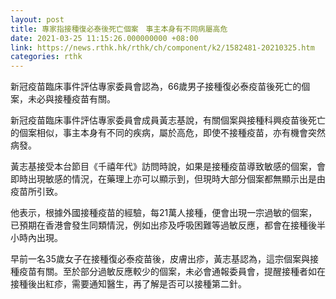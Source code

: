 ```yaml
---
layout: post
title: 專家指接種復必泰後死亡個案　事主本身有不同病屬高危
date: 2021-03-25 11:15:26.000000000 +08:00
link: https://news.rthk.hk/rthk/ch/component/k2/1582481-20210325.htm
categories: rthk
---
```


新冠疫苗臨床事件評估專家委員會認為，66歲男子接種復必泰疫苗後死亡的個案，未必與接種疫苗有關。

新冠疫苗臨床事件評估專家委員會成員黃志基說，有關個案與接種科興疫苗後死亡的個案相似，事主本身有不同的疾病，屬於高危，即使不接種疫苗，亦有機會突然病發。

黃志基接受本台節目《千禧年代》訪問時說，如果是接種疫苗導致敏感的個案，會即時出現敏感的情況，在藥理上亦可以顯示到，但現時大部分個案都無顯示出是由疫苗所引致。

他表示，根據外國接種疫苗的經驗，每21萬人接種，便會出現一宗過敏的個案，已預期在香港會發生同類情況，例如出疹及呼吸困難等過敏反應，都會在接種後半小時內出現。

早前一名35歲女子在接種復必泰疫苗後，皮膚出疹，黃志基認為，這宗個案與接種疫苗有關。至於部分過敏反應較少的個案，未必會通報委員會，提醒接種者如在接種後出紅疹，需要通知醫生，再了解是否可以接種第二針。
